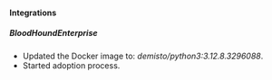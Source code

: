 
#### Integrations

##### BloodHoundEnterprise

- Updated the Docker image to: *demisto/python3:3.12.8.3296088*.
- Started adoption process.

